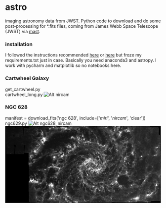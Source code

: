 # astro
imaging astronomy data from JWST. Python code to download and do some post-processing for *.fits files, coming from James Webb Space Telescope (JWST) via [mast](https://mast.stsci.edu/portal/Mashup/Clients/Mast/Portal.html).
### installation
I followed the instructions recommended [here](https://github.com/spacetelescope/jdat_notebooks) or [here](https://spacetelescope.github.io/jdat_notebooks/install.html#install) but froze my requirements.txt just in case. Basically you need anaconda3 and astropy. I work with pycharm and matplotlib so no notebooks here.
### Cartwheel Galaxy
get_cartwheel.py<br>
cartwheel_long.py
![Alt nircam](https://github.com/yuval-harpaz/astro/blob/main/pics/cartwheel.png?raw=true)
### NGC 628
manifest = download_fits('ngc 628', include=['_miri_', '_nircam_', 'clear'])<br>
ngc629.py
![Alt ngc628_nircam](https://github.com/yuval-harpaz/astro/blob/main/pics/NGC_628_nircam.png?raw=true)
![Alt ngc628_miri](https://github.com/yuval-harpaz/astro/blob/main/pics/NGC_628_miri.png?raw=true)


